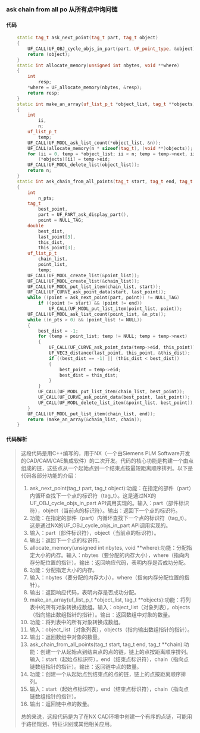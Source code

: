 ### ask chain from all po 从所有点中询问链

#### 代码

```cpp
    static tag_t ask_next_point(tag_t part, tag_t object)  
    {  
        UF_CALL(UF_OBJ_cycle_objs_in_part(part, UF_point_type, &object));  
        return (object);  
    }  
    static int allocate_memory(unsigned int nbytes, void **where)  
    {  
        int  
            resp;  
        *where = UF_allocate_memory(nbytes, &resp);  
        return resp;  
    }  
    static int make_an_array(uf_list_p_t *object_list, tag_t **objects)  
    {  
        int  
            ii,  
            n;  
        uf_list_p_t  
            temp;  
        UF_CALL(UF_MODL_ask_list_count(*object_list, &n));  
        UF_CALL(allocate_memory(n * sizeof(tag_t), (void **)objects));  
        for (ii = 0, temp = *object_list; ii < n; temp = temp->next, ii++)  
            (*objects)[ii] = temp->eid;  
        UF_CALL(UF_MODL_delete_list(object_list));  
        return n;  
    }  
    static int ask_chain_from_all_points(tag_t start, tag_t end, tag_t **chain)  
    {  
        int  
            n_pts;  
        tag_t  
            best_point,  
            part = UF_PART_ask_display_part(),  
            point = NULL_TAG;  
        double  
            best_dist,  
            last_point[3],  
            this_dist,  
            this_point[3];  
        uf_list_p_t  
            chain_list,  
            point_list,  
            temp;  
        UF_CALL(UF_MODL_create_list(&point_list));  
        UF_CALL(UF_MODL_create_list(&chain_list));  
        UF_CALL(UF_MODL_put_list_item(chain_list, start));  
        UF_CALL(UF_CURVE_ask_point_data(start, last_point));  
        while ((point = ask_next_point(part, point)) != NULL_TAG)  
            if ((point != start) && (point != end))  
                UF_CALL(UF_MODL_put_list_item(point_list, point));  
        UF_CALL(UF_MODL_ask_list_count(point_list, &n_pts));  
        while ((n_pts > 0) && (point_list != NULL))  
        {  
            best_dist = -1;  
            for (temp = point_list; temp != NULL; temp = temp->next)  
            {  
                UF_CALL(UF_CURVE_ask_point_data(temp->eid, this_point));  
                UF_VEC3_distance(last_point, this_point, &this_dist);  
                if ((best_dist == -1) || (this_dist < best_dist))  
                {  
                    best_point = temp->eid;  
                    best_dist = this_dist;  
                }  
            }  
            UF_CALL(UF_MODL_put_list_item(chain_list, best_point));  
            UF_CALL(UF_CURVE_ask_point_data(best_point, last_point));  
            UF_CALL(UF_MODL_delete_list_item(&point_list, best_point));  
        }  
        UF_CALL(UF_MODL_put_list_item(chain_list, end));  
        return (make_an_array(&chain_list, chain));  
    }

```

#### 代码解析

> 这段代码是用C++编写的，用于NX（一个由Siemens PLM Software开发的CAD/CAM/CAE集成软件）的二次开发。代码的核心功能是构建一个由点组成的链，这些点从一个起始点到一个结束点按最短距离顺序排列。以下是代码各部分功能的介绍：
>
> 1. ask_next_point(tag_t part, tag_t object):功能：在指定的部件（part）内循环查找下一个点的标识符（tag_t）。这是通过NX的UF_OBJ_cycle_objs_in_part API调用实现的。输入：part（部件标识符），object（当前点的标识符）。输出：返回下一个点的标识符。
> 2. 功能：在指定的部件（part）内循环查找下一个点的标识符（tag_t）。这是通过NX的UF_OBJ_cycle_objs_in_part API调用实现的。
> 3. 输入：part（部件标识符），object（当前点的标识符）。
> 4. 输出：返回下一个点的标识符。
> 5. allocate_memory(unsigned int nbytes, void **where):功能：分配指定大小的内存。输入：nbytes（要分配的内存大小），where（指向内存分配位置的指针）。输出：返回响应代码，表明内存是否成功分配。
> 6. 功能：分配指定大小的内存。
> 7. 输入：nbytes（要分配的内存大小），where（指向内存分配位置的指针）。
> 8. 输出：返回响应代码，表明内存是否成功分配。
> 9. make_an_array(uf_list_p_t *object_list, tag_t **objects):功能：将列表中的所有对象转换成数组。输入：object_list（对象列表），objects（指向输出数组指针的指针）。输出：返回数组中对象的数量。
> 10. 功能：将列表中的所有对象转换成数组。
> 11. 输入：object_list（对象列表），objects（指向输出数组指针的指针）。
> 12. 输出：返回数组中对象的数量。
> 13. ask_chain_from_all_points(tag_t start, tag_t end, tag_t **chain):功能：创建一个从起始点到结束点的点的链，链上的点按距离顺序排列。输入：start（起始点标识符），end（结束点标识符），chain（指向点链数组指针的指针）。输出：返回链中点的数量。
> 14. 功能：创建一个从起始点到结束点的点的链，链上的点按距离顺序排列。
> 15. 输入：start（起始点标识符），end（结束点标识符），chain（指向点链数组指针的指针）。
> 16. 输出：返回链中点的数量。
>
> 总的来说，这段代码是为了在NX CAD环境中创建一个有序的点链，可能用于路径规划、特征识别或其他相关应用。
>

